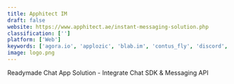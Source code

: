 ```yaml
---
title: Apphitect IM
draft: false 
website: https://www.apphitect.ae/instant-messaging-solution.php
classification: ['']
platform: ['Web']
keywords: ['agora.io', 'applozic', 'blab.im', 'contus_fly', 'discord', 'harpoon', 'intercom', 'jira', 'layer', 'localvore', 'mirrorfly', 'nexmo', 'post_affiliate_pro', 'pubnub', 'pusher', 'quickblox', 'sendbird', 'stream', 'telesign', 'twilio']
image: logo.png
---
```

Readymade Chat App Solution - Integrate Chat SDK & Messaging API